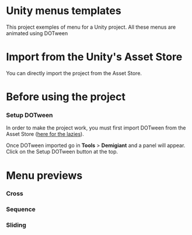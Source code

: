 # Unity menus templates
This project exemples of menu for a Unity project. All these menus are animated using DOTween

# Import from the Unity's Asset Store
You can directly import the project from the Asset Store.

# Before using the project
### Setup DOTween
In order to make the project work, you must first import DOTween from the Asset Store ([here for the lazies](https://assetstore.unity.com/packages/tools/animation/dotween-hotween-v2-27676)).

Once DOTween imported go in **Tools** > **Demigiant** and a panel will appear. Click on the Setup DOTween button at the top.

# Menu previews
### Cross

### Sequence

### Sliding

